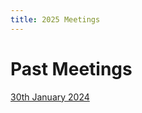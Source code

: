 ```yaml
---
title: 2025 Meetings
---
```


# Past Meetings

[30th January 2024](/collaboration/communication/monthly-meetings/2025-meetings/20250130-meeting)
